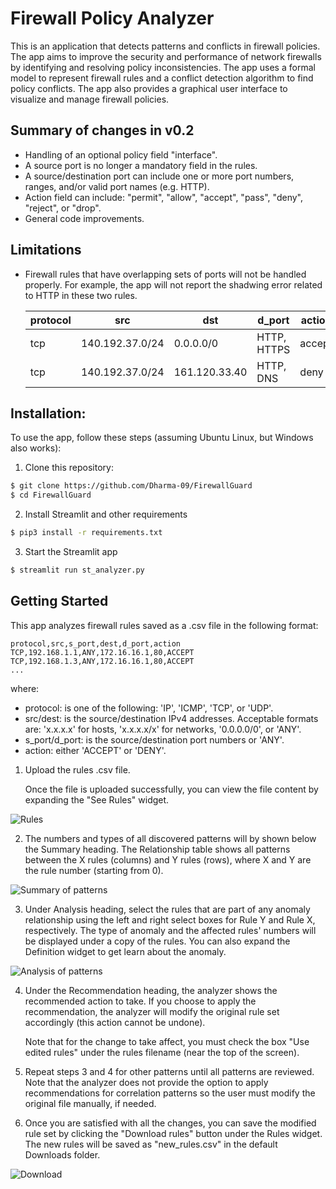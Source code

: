 # Firewall Policy Analyzer

This is an application that detects patterns and conflicts in firewall policies. The app aims to improve the security and performance of network firewalls by identifying and resolving policy inconsistencies. The app uses a formal model to represent firewall rules and a conflict detection algorithm to find policy conflicts. The app also provides a graphical user interface to visualize and manage firewall policies.

## Summary of changes in v0.2

- Handling of an optional policy field "interface".
- A source port is no longer a mandatory field in the rules.
- A source/destination port can include one or more port numbers, ranges, and/or valid port names (e.g. HTTP).
- Action field can include: "permit", "allow", "accept", "pass", "deny", "reject", or "drop". 
- General code improvements.

## Limitations

- Firewall rules that have overlapping sets of ports will not be handled properly. For example, 
the app will not report the shadwing error related to HTTP in these two rules.

    protocol | src | dst | d_port | action
    ---|---|---|---|---
    tcp | 140.192.37.0/24 | 0.0.0.0/0 | HTTP, HTTPS | accept
    tcp | 140.192.37.0/24 | 161.120.33.40 | HTTP, DNS | deny


## Installation:

To use the app, follow these steps (assuming Ubuntu Linux, but Windows also works):

1. Clone this repository:

```bash
$ git clone https://github.com/Dharma-09/FirewallGuard
$ cd FirewallGuard
```

2. Install Streamlit and other requirements

```bash
$ pip3 install -r requirements.txt
```

3. Start the Streamlit app

```bash
$ streamlit run st_analyzer.py
```

## Getting Started

This app analyzes firewall rules saved  as a .csv file in the following format:

```csv
protocol,src,s_port,dest,d_port,action
TCP,192.168.1.1,ANY,172.16.16.1,80,ACCEPT
TCP,192.168.1.3,ANY,172.16.16.1,80,ACCEPT
...
```

where:

- protocol: is one of the following: 'IP', 'ICMP', 'TCP', or 'UDP'.
- src/dest: is the source/destination IPv4 addresses. Acceptable formats are: 'x.x.x.x' for hosts, 'x.x.x.x/x' for networks, '0.0.0.0/0', or 'ANY'.
- s_port/d_port: is the source/destination port numbers or 'ANY'.
- action: either 'ACCEPT' or 'DENY'.

1. Upload the rules .csv file.

    Once the file is uploaded successfully, you can view the file content by expanding the "See Rules" widget.

![Rules](img/step_1.png)

2. The numbers and types of all discovered patterns will by shown below the Summary heading. The Relationship table shows all patterns between the X rules (columns) and Y rules (rows), where X and Y are the rule number (starting from 0).   

![Summary of patterns](img/step_2.png)

3. Under Analysis heading, select the rules that are part of any anomaly relationship using the left and right select boxes for Rule Y and Rule X, respectively. The type of anomaly and the affected rules' numbers will be displayed under a copy of the rules. You can also expand the Definition widget to get learn about the anomaly.  

![Analysis of patterns](img/step_3.png)

4. Under the Recommendation heading, the analyzer shows the recommended action to take. If you choose to apply the recommendation, the analyzer will modify the original rule set accordingly (this action cannot be undone).

   Note that for the change to take affect, you must check the box "Use edited rules" under the rules filename (near the top of the screen).

5. Repeat steps 3 and 4 for other patterns until all patterns are reviewed. Note that the analyzer does not provide the option to apply recommendations for correlation patterns so the user must modify the original file manually, if needed.

6. Once you are satisfied with all the changes, you can save the modified rule set by clicking the "Download rules" button under the Rules widget. The new rules will be saved as "new_rules.csv" in the default Downloads folder.

![Download](img/step_4.png)
